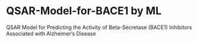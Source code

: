 # QSAR-Model-for-BACE1 by ML
QSAR Model for Predicting the Activity of Beta-Secretase (BACE1) Inhibitors Associated with Alzheimer’s Disease
